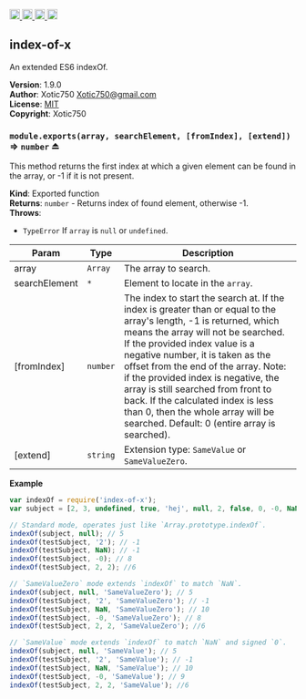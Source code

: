<a href="https://travis-ci.org/Xotic750/index-of-x"
   title="Travis status">
<img
   src="https://travis-ci.org/Xotic750/index-of-x.svg?branch=master"
   alt="Travis status" height="18"/>
</a>
<a href="https://david-dm.org/Xotic750/index-of-x"
   title="Dependency status">
<img src="https://david-dm.org/Xotic750/index-of-x.svg"
   alt="Dependency status" height="18"/>
</a>
<a href="https://david-dm.org/Xotic750/index-of-x#info=devDependencies"
   title="devDependency status">
<img src="https://david-dm.org/Xotic750/index-of-x/dev-status.svg"
   alt="devDependency status" height="18"/>
</a>
<a href="https://badge.fury.io/js/index-of-x" title="npm version">
<img src="https://badge.fury.io/js/index-of-x.svg"
   alt="npm version" height="18"/>
</a>
<a name="module_index-of-x"></a>

## index-of-x
An extended ES6 indexOf.

**Version**: 1.9.0  
**Author**: Xotic750 <Xotic750@gmail.com>  
**License**: [MIT](&lt;https://opensource.org/licenses/MIT&gt;)  
**Copyright**: Xotic750  
<a name="exp_module_index-of-x--module.exports"></a>

### `module.exports(array, searchElement, [fromIndex], [extend])` ⇒ <code>number</code> ⏏
This method returns the first index at which a given element can be found
in the array, or -1 if it is not present.

**Kind**: Exported function  
**Returns**: <code>number</code> - Returns index of found element, otherwise -1.  
**Throws**:

- <code>TypeError</code> If `array` is `null` or `undefined`.


| Param | Type | Description |
| --- | --- | --- |
| array | <code>Array</code> | The array to search. |
| searchElement | <code>\*</code> | Element to locate in the `array`. |
| [fromIndex] | <code>number</code> | The index to start the search at. If the  index is greater than or equal to the array's length, -1 is returned,  which means the array will not be searched. If the provided index value is  a negative number, it is taken as the offset from the end of the array.  Note: if the provided index is negative, the array is still searched from  front to back. If the calculated index is less than 0, then the whole  array will be searched. Default: 0 (entire array is searched). |
| [extend] | <code>string</code> | Extension type: `SameValue` or `SameValueZero`. |

**Example**  
```js
var indexOf = require('index-of-x');
var subject = [2, 3, undefined, true, 'hej', null, 2, false, 0, -0, NaN];

// Standard mode, operates just like `Array.prototype.indexOf`.
indexOf(subject, null); // 5
indexOf(testSubject, '2'); // -1
indexOf(testSubject, NaN); // -1
indexOf(testSubject, -0); // 8
indexOf(testSubject, 2, 2); //6

// `SameValueZero` mode extends `indexOf` to match `NaN`.
indexOf(subject, null, 'SameValueZero'); // 5
indexOf(testSubject, '2', 'SameValueZero'); // -1
indexOf(testSubject, NaN, 'SameValueZero'); // 10
indexOf(testSubject, -0, 'SameValueZero'); // 8
indexOf(testSubject, 2, 2, 'SameValueZero'); //6

// `SameValue` mode extends `indexOf` to match `NaN` and signed `0`.
indexOf(subject, null, 'SameValue'); // 5
indexOf(testSubject, '2', 'SameValue'); // -1
indexOf(testSubject, NaN, 'SameValue'); // 10
indexOf(testSubject, -0, 'SameValue'); // 9
indexOf(testSubject, 2, 2, 'SameValue'); //6
```
